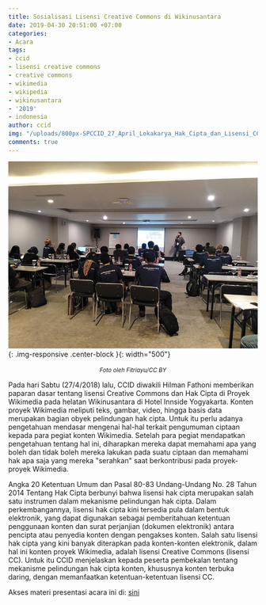 ```yaml
---
title: Sosialisasi Lisensi Creative Commons di Wikinusantara
date: 2019-04-30 20:51:00 +07:00
categories:
- Acara
tags:
- ccid
- lisensi creative commons
- creative commons
- wikimedia
- wikipedia
- wikinusantara
- '2019'
- indonesia
author: ccid
img: "/uploads/800px-SPCCID_27_April_Lokakarya_Hak_Cipta_dan_Lisensi_CC_di_Wikinusantara_2019.jpg"
comments: true
---
```


![800px-SPCCID_27_April_Lokakarya_Hak_Cipta_dan_Lisensi_CC_di_Wikinusantara_2019.jpg](/uploads/800px-SPCCID_27_April_Lokakarya_Hak_Cipta_dan_Lisensi_CC_di_Wikinusantara_2019.jpg){: .img-responsive .center-block }{: width="500"}<center><small><i>Foto oleh Fitriayu/CC BY</i></small></center>

Pada hari Sabtu (27/4/2018) lalu, CCID diwakili Hilman Fathoni memberikan paparan dasar tentang lisensi Creative Commons dan Hak Cipta di Proyek Wikimedia pada helatan Wikinusantara di Hotel Innside Yogyakarta. Konten proyek Wikimedia meliputi teks, gambar, video, hingga basis data merupakan bagian obyek pelindungan hak cipta. Untuk itu perlu adanya pengetahuan mendasar mengenai hal-hal terkait pengumuman ciptaan kepada para pegiat konten Wikimedia. Setelah para pegiat mendapatkan pengetahuan tentang hal ini, diharapkan mereka dapat memahami apa yang boleh dan tidak boleh mereka lakukan pada suatu ciptaan dan memahami hak apa saja yang mereka "serahkan" saat berkontribusi pada proyek-proyek Wikimedia. 

Angka 20 Ketentuan Umum dan Pasal 80-83 Undang-Undang No. 28 Tahun 2014 Tentang Hak Cipta berbunyi bahwa lisensi hak cipta merupakan salah satu instrumen dalam mekanisme pelindungan hak cipta. Dalam perkembangannya, lisensi hak cipta kini tersedia pula dalam bentuk elektronik, yang dapat digunakan sebagai pemberitahuan ketentuan penggunaan konten dan surat perjanjian (dokumen elektronik) antara pencipta atau penyedia konten dengan pengakses konten. Salah satu lisensi hak cipta yang kini banyak diterapkan pada konten-konten elektronik, dalam hal ini konten proyek Wikimedia, adalah lisensi Creative Commons (lisensi CC). Untuk itu CCID menjelaskan kepada peserta pembekalan tentang mekanisme pelindungan hak cipta konten, khususnya konten terbuka daring, dengan memanfaatkan ketentuan-ketentuan lisensi CC.

Akses materi presentasi acara ini di: [sini](https://drive.google.com/file/d/11Zx9Xm5ccOhlGcLDRgjQFJFHeqMgYP0z/view)